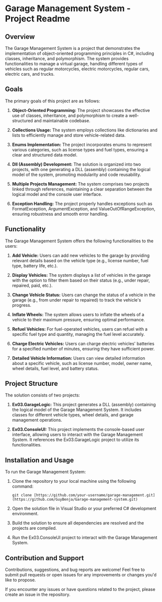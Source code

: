 # Garage Management System - Project Readme

## Overview

The Garage Management System is a project that demonstrates the implementation of object-oriented programming principles in C#, including classes, inheritance, and polymorphism. 
The system provides functionalities to manage a virtual garage, handling different types of vehicles such as regular motorcycles, electric motorcycles, regular cars, electric cars, and trucks.

## Goals

The primary goals of this project are as follows:

1. **Object-Oriented Programming:** The project showcases the effective use of classes, inheritance, and polymorphism to create a well-structured and maintainable codebase.

2. **Collections Usage:** The system employs collections like dictionaries and lists to efficiently manage and store vehicle-related data.

3. **Enums Implementation:** The project incorporates enums to represent various categories, such as license types and fuel types, ensuring a clear and structured data model.

4. **Dll (Assembly) Development:** The solution is organized into two projects, with one generating a DLL (assembly) containing the logical model of the system, promoting modularity and code reusability.

5. **Multiple Projects Management:** The system comprises two projects linked through references, maintaining a clear separation between the logical model and the console user interface.

6. **Exception Handling:** The project properly handles exceptions such as FormatException, ArgumentException, and ValueOutOfRangeException, ensuring robustness and smooth error handling.

## Functionality

The Garage Management System offers the following functionalities to the users:

1. **Add Vehicle:** Users can add new vehicles to the garage by providing relevant details based on the vehicle type (e.g., license number, fuel type, battery life, etc.).

2. **Display Vehicles:** The system displays a list of vehicles in the garage with the option to filter them based on their status (e.g., under repair, repaired, paid, etc.).

3. **Change Vehicle Status:** Users can change the status of a vehicle in the garage (e.g., from under repair to repaired) to track the vehicle's progress.

4. **Inflate Wheels:** The system allows users to inflate the wheels of a vehicle to their maximum pressure, ensuring optimal performance.

5. **Refuel Vehicles:** For fuel-operated vehicles, users can refuel with a specific fuel type and quantity, managing the fuel level accurately.

6. **Charge Electric Vehicles:** Users can charge electric vehicles' batteries for a specified number of minutes, ensuring they have sufficient power.

7. **Detailed Vehicle Information:** Users can view detailed information about a specific vehicle, such as license number, model, owner name, wheel details, fuel level, and battery status.

## Project Structure

The solution consists of two projects:

1. **Ex03.GarageLogic:** This project generates a DLL (assembly) containing the logical model of the Garage Management System. It includes classes for different vehicle types, wheel details, and garage management operations.

2. **Ex03.ConsoleUI:** This project implements the console-based user interface, allowing users to interact with the Garage Management System. It references the Ex03.GarageLogic project to utilize its functionalities.

## Installation and Usage

To run the Garage Management System:

1. Clone the repository to your local machine using the following command:

   ```
   git clone [https://github.com/your-username/garage-management.git](https://github.com/GuyBenja/Garage-management-system.git)
   ```

2. Open the solution file in Visual Studio or your preferred C# development environment.

3. Build the solution to ensure all dependencies are resolved and the projects are compiled.

4. Run the Ex03.ConsoleUI project to interact with the Garage Management System.

## Contribution and Support

Contributions, suggestions, and bug reports are welcome! Feel free to submit pull requests or open issues for any improvements or changes you'd like to propose.

If you encounter any issues or have questions related to the project, please create an issue in the repository.
